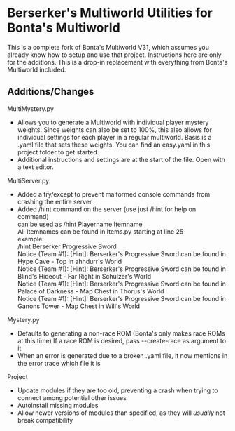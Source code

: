 Berserker's Multiworld Utilities for Bonta's Multiworld
=======================================================

This is a complete fork of Bonta's Multiworld V31, which assumes you already know how to setup and use that project. Instructions here are only for the additions.
This is a drop-in replacement with everything from Bonta's Multiworld included.

Additions/Changes
-----------------

MultiMystery.py
 * Allows you to generate a Multiworld with individual player mystery weights. Since weights can also be set to 100%, this also allows for individual settings for each player in a regular multiworld.
Basis is a .yaml file that sets these weights. You can find an easy.yaml in this project folder to get started.
 * Additional instructions and settings are at the start of the file. Open with a text editor.
 
 MultiServer.py
  * Added a try/except to prevent malformed console commands from crashing the entire server
  * Added /hint command on the server (use just /hint for help on command)  
can be used as /hint Playername Itemname  
All Itemnames can be found in Items.py starting at line 25  
example:  
/hint Berserker Progressive Sword  
Notice (Team #1): [Hint]: Berserker's Progressive Sword can be found in Hype Cave - Top in ahhdurr's World  
Notice (Team #1): [Hint]: Berserker's Progressive Sword can be found in Blind's Hideout - Far Right in Schulzer's World  
Notice (Team #1): [Hint]: Berserker's Progressive Sword can be found in Palace of Darkness - Map Chest in Thorus's World  
Notice (Team #1): [Hint]: Berserker's Progressive Sword can be found in Ganons Tower - Map Chest in Will's World  

Mystery.py
 * Defaults to generating a non-race ROM (Bonta's only makes race ROMs at this time)
If a race ROM is desired, pass --create-race as argument to it
 * When an error is generated due to a broken .yaml file, it now mentions in the error trace which file it is
 
Project
 * Update modules if they are too old, preventing a crash when trying to connect among potential other issues
 * Autoinstall missing modules
 * Allow newer versions of modules than specified, as they will *usually* not break compatibility
 